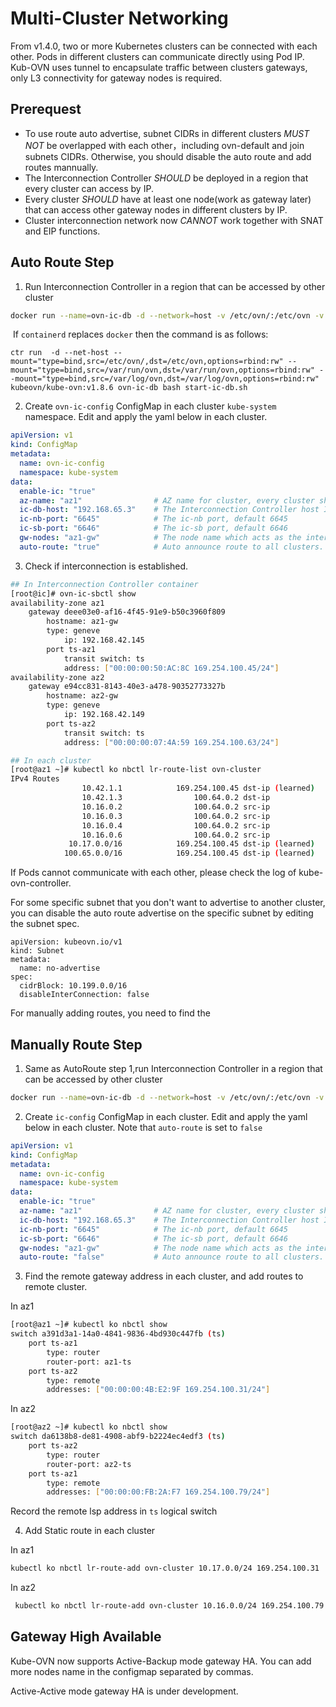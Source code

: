 # Multi-Cluster Networking

From v1.4.0, two or more Kubernetes clusters can be connected with each other. Pods in different clusters can
communicate directly using Pod IP. Kub-OVN uses tunnel to encapsulate traffic between clusters gateways, 
only L3 connectivity for gateway nodes is required.

## Prerequest
* To use route auto advertise, subnet CIDRs in different clusters *MUST NOT* be overlapped with each other，including ovn-default and join subnets CIDRs. Otherwise, you should disable the auto route and add routes mannually.
* The Interconnection Controller *SHOULD* be deployed in a region that every cluster can access by IP.
* Every cluster *SHOULD* have at least one node(work as gateway later) that can access other gateway nodes in different clusters by IP.
* Cluster interconnection network now *CANNOT* work together with SNAT and EIP functions.

## Auto Route Step
1. Run Interconnection Controller in a region that can be accessed by other cluster
```bash
docker run --name=ovn-ic-db -d --network=host -v /etc/ovn/:/etc/ovn -v /var/run/ovn:/var/run/ovn -v /var/log/ovn:/var/log/ovn kubeovn/kube-ovn:v1.8.6 bash start-ic-db.sh
```
​		If `containerd` replaces `docker` then the command is as follows:

```shell
ctr run  -d --net-host --mount="type=bind,src=/etc/ovn/,dst=/etc/ovn,options=rbind:rw" --mount="type=bind,src=/var/run/ovn,dst=/var/run/ovn,options=rbind:rw" --mount="type=bind,src=/var/log/ovn,dst=/var/log/ovn,options=rbind:rw"  kubeovn/kube-ovn:v1.8.6 ovn-ic-db bash start-ic-db.sh
```

2. Create `ovn-ic-config` ConfigMap in each cluster `kube-system` namespace. Edit and apply the yaml below in each cluster.
```yaml
apiVersion: v1
kind: ConfigMap
metadata:
  name: ovn-ic-config
  namespace: kube-system
data:
  enable-ic: "true"
  az-name: "az1"                # AZ name for cluster, every cluster should be different
  ic-db-host: "192.168.65.3"    # The Interconnection Controller host IP address
  ic-nb-port: "6645"            # The ic-nb port, default 6645
  ic-sb-port: "6646"            # The ic-sb port, default 6646
  gw-nodes: "az1-gw"            # The node name which acts as the interconnection gateway
  auto-route: "true"            # Auto announce route to all clusters. If set false, you can select announced routes later manually
```

3. Check if interconnection is established.

```bash
## In Interconnection Controller container
[root@ic]# ovn-ic-sbctl show
availability-zone az1
    gateway deee03e0-af16-4f45-91e9-b50c3960f809
        hostname: az1-gw
        type: geneve
            ip: 192.168.42.145
        port ts-az1
            transit switch: ts
            address: ["00:00:00:50:AC:8C 169.254.100.45/24"]
availability-zone az2
    gateway e94cc831-8143-40e3-a478-90352773327b
        hostname: az2-gw
        type: geneve
            ip: 192.168.42.149
        port ts-az2
            transit switch: ts
            address: ["00:00:00:07:4A:59 169.254.100.63/24"]

## In each cluster
[root@az1 ~]# kubectl ko nbctl lr-route-list ovn-cluster
IPv4 Routes
                10.42.1.1            169.254.100.45 dst-ip (learned)
                10.42.1.3                100.64.0.2 dst-ip
                10.16.0.2                100.64.0.2 src-ip
                10.16.0.3                100.64.0.2 src-ip
                10.16.0.4                100.64.0.2 src-ip
                10.16.0.6                100.64.0.2 src-ip
             10.17.0.0/16            169.254.100.45 dst-ip (learned)
            100.65.0.0/16            169.254.100.45 dst-ip (learned)
```

If Pods cannot communicate with each other, please check the log of kube-ovn-controller.

For some specific subnet that you don't want to advertise to another cluster, you can disable the auto route advertise on the specific subnet by editing the subnet spec.
```
apiVersion: kubeovn.io/v1
kind: Subnet
metadata:
  name: no-advertise
spec:
  cidrBlock: 10.199.0.0/16
  disableInterConnection: false
```

For manually adding routes, you need to find the 

## Manually Route Step
1. Same as AutoRoute step 1,run Interconnection Controller in a region that can be accessed by other cluster
```bash
docker run --name=ovn-ic-db -d --network=host -v /etc/ovn/:/etc/ovn -v /var/run/ovn:/var/run/ovn -v /var/log/ovn:/var/log/ovn kubeovn/kube-ovn:v8.0 bash start-ic-db.sh
```
2. Create `ic-config` ConfigMap in each cluster. Edit and apply the yaml below in each cluster. Note that `auto-route` is set to `false`
```yaml
apiVersion: v1
kind: ConfigMap
metadata:
  name: ovn-ic-config
  namespace: kube-system
data:
  enable-ic: "true"
  az-name: "az1"                # AZ name for cluster, every cluster should be different
  ic-db-host: "192.168.65.3"    # The Interconnection Controller host IP address
  ic-nb-port: "6645"            # The ic-nb port, default 6645
  ic-sb-port: "6646"            # The ic-sb port, default 6646
  gw-nodes: "az1-gw"            # The node name which acts as the interconnection gateway
  auto-route: "false"           # Auto announce route to all clusters. If set false, you can select announced routes later manually
```

3. Find the remote gateway address in each cluster, and add routes to remote cluster.

In az1
```bash
[root@az1 ~]# kubectl ko nbctl show
switch a391d3a1-14a0-4841-9836-4bd930c447fb (ts)
    port ts-az1
        type: router
        router-port: az1-ts
    port ts-az2
        type: remote
        addresses: ["00:00:00:4B:E2:9F 169.254.100.31/24"]
```
In az2
```bash
[root@az2 ~]# kubectl ko nbctl show
switch da6138b8-de81-4908-abf9-b2224ec4edf3 (ts)
    port ts-az2
        type: router
        router-port: az2-ts
    port ts-az1
        type: remote
        addresses: ["00:00:00:FB:2A:F7 169.254.100.79/24"]
```
Record the remote lsp address in `ts` logical switch

4. Add Static route in each cluster

In az1
```bash
kubectl ko nbctl lr-route-add ovn-cluster 10.17.0.0/24 169.254.100.31
```
In az2
```bash
 kubectl ko nbctl lr-route-add ovn-cluster 10.16.0.0/24 169.254.100.79
```

## Gateway High Available
Kube-OVN now supports Active-Backup mode gateway HA. You can add more nodes name in the configmap separated by commas.

Active-Active mode gateway HA is under development.
